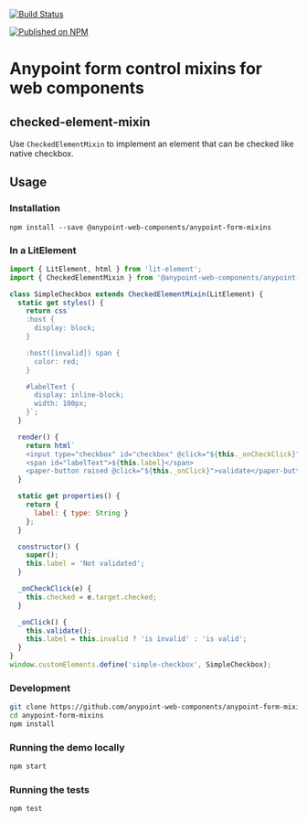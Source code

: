 [![Build Status](https://travis-ci.org/anypoint-web-components/anypoint-form-mixins.svg?branch=master)](https://travis-ci.org/anypoint-web-components/anypoint-form-mixins)

[![Published on NPM](https://img.shields.io/npm/v/@anypoint-web-components/anypoint-form-mixins.svg)](https://www.npmjs.com/package/@anypoint-web-components/anypoint-form-mixins)

# Anypoint form control mixins for web components

## checked-element-mixin

Use `CheckedElementMixin` to implement an element that can be checked like native checkbox.

## Usage

### Installation
```
npm install --save @anypoint-web-components/anypoint-form-mixins
```

### In a LitElement

```js
import { LitElement, html } from 'lit-element';
import { CheckedElementMixin } from '@anypoint-web-components/anypoint-form-mixins/anypoint-form-mixins.js';

class SimpleCheckbox extends CheckedElementMixin(LitElement) {
  static get styles() {
    return css`
    :host {
      display: block;
    }

    :host([invalid]) span {
      color: red;
    }

    #labelText {
      display: inline-block;
      width: 100px;
    }`;
  }

  render() {
    return html`
    <input type="checkbox" id="checkbox" @click="${this._onCheckClick}">
    <span id="labelText">${this.label}</span>
    <paper-button raised @click="${this._onClick}">validate</paper-button>`;
  }

  static get properties() {
    return {
      label: { type: String }
    };
  }

  constructor() {
    super();
    this.label = 'Not validated';
  }

  _onCheckClick(e) {
    this.checked = e.target.checked;
  }

  _onClick() {
    this.validate();
    this.label = this.invalid ? 'is invalid' : 'is valid';
  }
}
window.customElements.define('simple-checkbox', SimpleCheckbox);
```

### Development

```sh
git clone https://github.com/anypoint-web-components/anypoint-form-mixins
cd anypoint-form-mixins
npm install
```

### Running the demo locally

```sh
npm start
```

### Running the tests
```sh
npm test
```
